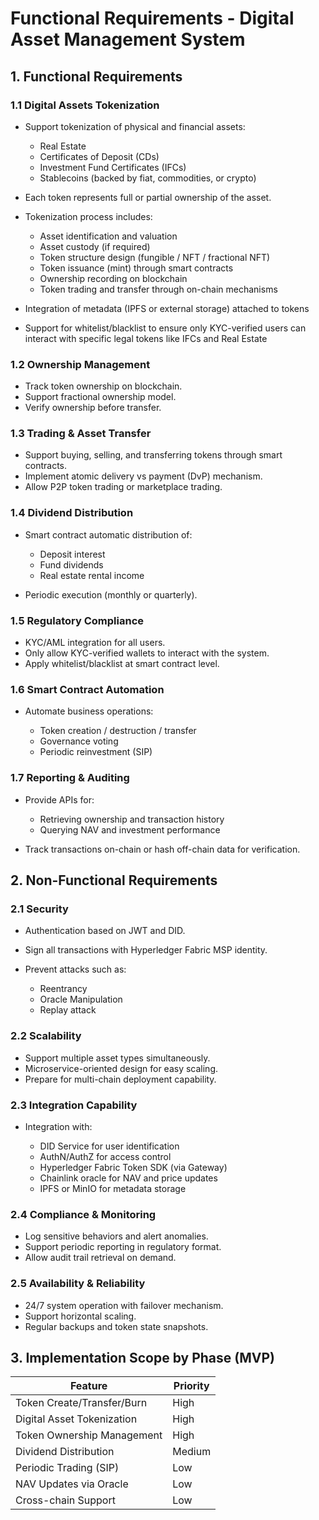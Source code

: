 # Functional Requirements - Digital Asset Management System

## 1. Functional Requirements

### 1.1 Digital Assets Tokenization

* Support tokenization of physical and financial assets:

  * Real Estate
  * Certificates of Deposit (CDs)
  * Investment Fund Certificates (IFCs)
  * Stablecoins (backed by fiat, commodities, or crypto)
* Each token represents full or partial ownership of the asset.
* Tokenization process includes:

  * Asset identification and valuation
  * Asset custody (if required)
  * Token structure design (fungible / NFT / fractional NFT)
  * Token issuance (mint) through smart contracts
  * Ownership recording on blockchain
  * Token trading and transfer through on-chain mechanisms
* Integration of metadata (IPFS or external storage) attached to tokens
* Support for whitelist/blacklist to ensure only KYC-verified users can interact with specific legal tokens like IFCs and Real Estate

### 1.2 Ownership Management

* Track token ownership on blockchain.
* Support fractional ownership model.
* Verify ownership before transfer.

### 1.3 Trading & Asset Transfer

* Support buying, selling, and transferring tokens through smart contracts.
* Implement atomic delivery vs payment (DvP) mechanism.
* Allow P2P token trading or marketplace trading.

### 1.4 Dividend Distribution

* Smart contract automatic distribution of:

  * Deposit interest
  * Fund dividends
  * Real estate rental income
* Periodic execution (monthly or quarterly).

### 1.5 Regulatory Compliance

* KYC/AML integration for all users.
* Only allow KYC-verified wallets to interact with the system.
* Apply whitelist/blacklist at smart contract level.

### 1.6 Smart Contract Automation

* Automate business operations:

  * Token creation / destruction / transfer
  * Governance voting
  * Periodic reinvestment (SIP)

### 1.7 Reporting & Auditing

* Provide APIs for:

  * Retrieving ownership and transaction history
  * Querying NAV and investment performance
* Track transactions on-chain or hash off-chain data for verification.

## 2. Non-Functional Requirements

### 2.1 Security

* Authentication based on JWT and DID.
* Sign all transactions with Hyperledger Fabric MSP identity.
* Prevent attacks such as:

  * Reentrancy
  * Oracle Manipulation
  * Replay attack

### 2.2 Scalability

* Support multiple asset types simultaneously.
* Microservice-oriented design for easy scaling.
* Prepare for multi-chain deployment capability.

### 2.3 Integration Capability

* Integration with:

  * DID Service for user identification
  * AuthN/AuthZ for access control
  * Hyperledger Fabric Token SDK (via Gateway)
  * Chainlink oracle for NAV and price updates
  * IPFS or MinIO for metadata storage

### 2.4 Compliance & Monitoring

* Log sensitive behaviors and alert anomalies.
* Support periodic reporting in regulatory format.
* Allow audit trail retrieval on demand.

### 2.5 Availability & Reliability

* 24/7 system operation with failover mechanism.
* Support horizontal scaling.
* Regular backups and token state snapshots.

## 3. Implementation Scope by Phase (MVP)

| Feature                    | Priority   |
| -------------------------- | ---------- |
| Token Create/Transfer/Burn | High       |
| Digital Asset Tokenization | High       |
| Token Ownership Management | High       |
| Dividend Distribution      | Medium     |
| Periodic Trading (SIP)     | Low        |
| NAV Updates via Oracle     | Low        |
| Cross-chain Support        | Low        | 